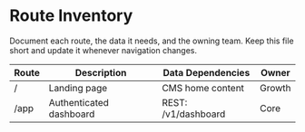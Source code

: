 # Route Inventory

Document each route, the data it needs, and the owning team. Keep this file short and update it whenever navigation changes.

| Route | Description | Data Dependencies | Owner |
|-------|-------------|-------------------|-------|
| /     | Landing page | CMS home content | Growth |
| /app  | Authenticated dashboard | REST: /v1/dashboard | Core |
